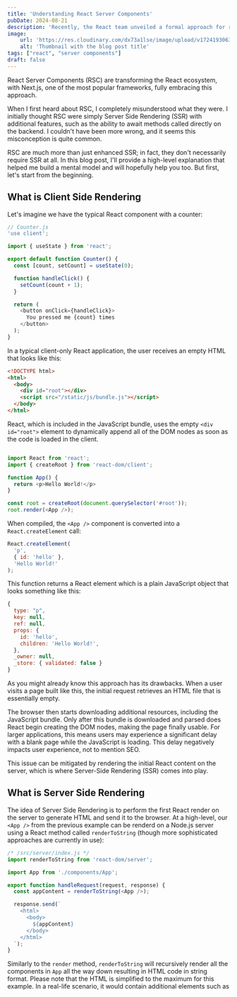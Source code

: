 ```yaml
---
title: 'Understanding React Server Components'
pubDate: 2024-08-21
description: 'Recently, the React team unveiled a formal approach for running React components exclusively on the server. This represents a significant shift in how we use React, causing some confusion within the community. In this article, I explore this new concept and provide a foundational understanding of how it works.'
image:
    url: 'https://res.cloudinary.com/dx73a1lse/image/upload/v1724193063/blog/e362ffcc-ed6f-4e71-855f-35ee52d1e0a5_ujxmau.jpg' 
    alt: 'Thumbnail with the blog post title'
tags: ["react", "server components"]
draft: false
---
```


React Server Components (RSC) are transforming the React ecosystem, with Next.js, one of the most popular frameworks, fully embracing this approach.

When I first heard about RSC, I completely misunderstood what they were. I initially thought RSC were simply Server Side Rendering (SSR) with additional features, such as the ability to await methods called directly on the backend. I couldn't have been more wrong, and it seems this misconception is quite common. 

RSC are much more than just enhanced SSR; in fact, they don't necessarily require SSR at all. In this blog post, I'll provide a high-level explanation that helped me build a mental model and will hopefully help you too. But first, let's start from the beginning.

## What is Client Side Rendering

Let's imagine we have the typical React component with a counter:

```js
// Counter.js
'use client';

import { useState } from 'react';

export default function Counter() {
  const [count, setCount] = useState(0);

  function handleClick() {
    setCount(count + 1);
  }

  return (
    <button onClick={handleClick}>
      You pressed me {count} times
    </button>
  );
}
```

In a typical client-only React application, the user receives an empty HTML that looks like this:

```html
<!DOCTYPE html>
<html>
  <body>
    <div id="root"></div>
    <script src="/static/js/bundle.js"></script>
  </body>
</html>
```

React, which is included in the JavaScript bundle, uses the empty `<div id="root">` element to dynamically append all of the DOM nodes as soon as the code is loaded in the client.

```js
```

```js
import React from 'react';
import { createRoot } from 'react-dom/client';

function App() {
  return <p>Hello World!</p>
}

const root = createRoot(document.querySelector('#root'));
root.render(<App />);
```

When compiled, the `<App />` component is converted into a `React.createElement` call:

```js
React.createElement(
  'p',
  { id: 'hello' },
  'Hello World!'
);
``` 

This function returns a React element which is a plain JavaScript object that looks something like this:

```js
{
  type: "p",
  key: null,
  ref: null,
  props: {
    id: 'hello',
    children: 'Hello World!',
  },
  _owner: null,
  _store: { validated: false }
}
```

As you might already know this approach has its drawbacks. When a user visits a page built like this, the initial request retrieves an HTML file that is essentially empty.

The browser then starts downloading additional resources, including the JavaScript bundle. Only after this bundle is downloaded and parsed does React begin creating the DOM nodes, making the page finally usable. For larger applications, this means users may experience a significant delay with a blank page while the JavaScript is loading. This delay negatively impacts user experience, not to mention SEO.

This issue can be mitigated by rendering the initial React content on the server, which is where Server-Side Rendering (SSR) comes into play.

## What is Server Side Rendering

The idea of Server Side Rendering is to perform the first React render on the server to generate HTML and send it to the browser. At a high-level, our `<App />` from the previous example can be renderd on a Node.js server using a React method called `renderToString` (though more sophisticated approaches are currently in use):

```js
/* /src/server/index.js */
import renderToString from 'react-dom/server';

import App from './components/App';

export function handleRequest(request, response) {
  const appContent = renderToString(<App />);

  response.send(`
    <html>
      <body>
        ${appContent}
      </body>
    </html>
  `);
}
```

Similarly to the `render` method, `renderToString` will recursively render all the components in `App` all the way down resulting in HTML code in string format. Please note that the HTML is simplified to the maximum for this example. In a real-life scenario, it would contain additional elements such as <script> tags to fetch the JavaScript bundle.

This approach has the advantage that the user can start viewing the content as soon as the HTML is received, even while the JavaScript is still loading, making the application more responsive.
Once the JavaScript has loaded, React makes the page interactive through a process called "hydration". During this process, React performs a render to determine the shape of the component tree and set up all of the interactivity, such as event listeners. As opposed to client-side rendering, this render is not used to create all of the DOM nodes, as they already exist from the server, but rather to integrate with the existing DOM.

In order to achieve this, React uses a method called `hydrateRoot` which is used instead of `createRoot` in client side rendering:

```diff
import React from 'react`
- import { createRoot } from 'react-dom/client';
+ import { hydrateRoot } from 'react-dom/client';

function App() {
  return (
    <h1>Hello world!</h1>
  );
}

- const root = createRoot(document.querySelector('#root'));
- root.render(<App />);
+ hydrateRoot(document.querySelector('#root'), <App />);
```

Note how, instead of creating DOM nodes and rendering them using the `createRoot` and `render` methods as we saw in the client side rendering example, now we just adopt the HTML received from the server using `hydrateRoot`:

## Server Components

React Server Components introduce a new approach where components are executed only once, exclusively on the server. They are truly static because they do not re-render or hydrate on the client. Once their output is rendered on the client, it remains unchanged and immutable. 

This server-only execution has several performance benefits, two of the main ones being:

- *Zero bundle size:* The code of RSC doesn't get added to your JavaScript bundle, which means you can safely use large dependencies without the risk of shipping them to the client. For example, if we needed to use a syntax highlighting library, which tend to be quite heavy, we could run it on the server to generate the syntax-highlighted code without shipping the dependency.

- *Secure access to backend services:* Since RSC run only on the server, they have direct access to data sources such as databases and file systems while safely keeping sensitive data and logic away from the client.

On the other hand, because RSC do not re-render on the client, they can't use most of React's APIs, such as state and effects. To differentiate RSC from other React components, the latter have been renamed to Client Components.

Moreover, the logic behind RSC needs to be tightly integrated with the bundler, the server, and the router. This is why, currently, [the simplest way to use RSC is with Next.js 13.4+](https://react.dev/learn/start-a-new-react-project#bleeding-edge-react-frameworks), which incorporates them into its newly re-architected App Router.

### SSR vs RSC
Even though the concepts of SSR and RSC might seem similar since both involve running React components on the server, they differ fundamentally.

While SSR involves pre-running the client application on the server to generate HTML, RSC are rendered on the server, and their output is passed to the client as serialized objects. These serialized objects represent a React component tree, not static HTML.

In our previous example of an SSR application, if we had used RSC, the HTML received by the client would look something like this (truncated for simplicity):

```html
<!DOCTYPE html>
<html>
  <body>
    <p>Hello World!</p>
    <script src="/static/js/bundle.js"></script>
    <script>
      self.__next_f.push([1,
        [
          "$",
          "p",
          null,
          { children: "Hello World!" }
        ]
      ])
    </script>
  </body>
</html>
```

We see that this HTML includes the pre-rendered React application (the "Hello World!" paragraph), which is the result of SSR. Additionally, there are two <script> tags:

- The first tag loads the JavaScript bundle, which includes React and the client components.

- The second tag contains what RSC rendered—a serialized React object tree, known as the *React Server Component Payload*. During hydration, React uses this pre-rendered component tree as if it had been rendered on the client, even though the rendering occurred entirely on the server.

Even though the actual format of the RSC payload differs a bit—it has been simplified here for clarity—we can distinguish a few key elements.  The `"$"` symbol indicates a DOM definition, which in our case corresponds to the static HTML consisting of a `"p"` tag with `null` props and `Hello World!` as its `children`.

_NOTE: The term "server" in Server Components doesn't strictly mean that these components run on a server in real-time; rather, rendering ahead of time. For instance, by default, [Next.js configures Server Components to render at build time](https://nextjs.org/docs/app/building-your-application/rendering/server-components#static-rendering-default), where the compiler pre-renders them into a serialized React object tree._

### Boundaries

When using RSC with Next.js, all components are assumed to be Server Components by default. We have to “opt in” for Client Components by using the `'use client'` directive on top of the component. 
 
However, Client Components can only import other Client Components. This means that when we import a Client Component into a Server Component, we create a boundary, and all components down the tree from that point will be treated as Client Components. Because of this, we don't have to add `'use client'` to every single file that needs to run on the client. In practice, we only need to add it when we're creating new client boundaries.

Let's see what happens if we take the same example from above and include a Client Component, such as a typical counter:

```js
// Counter.js
'use client';

import { useState } from 'react';

export default function Counter() {
  const [count, setCount] = useState(0);

  function handleClick() {
    setCount(count + 1);
  }

  return (
    <button onClick={handleClick}>
      You pressed me {count} times
    </button>
  );
}
```

We place our `App` component in a Next.js `page` as an RSC, and then re-arrange it a bit to add the counter:

```js
// page.js
import Counter from './counter';

export default function App() {
  return (
    <div>
      <p>Hello world</p>
      <Counter />
    </div>
  )
}
```

If we inspect the HTML received by the client (also truncated for simplicity), we will see something like this:

```html
<!DOCTYPE html>
<html>
  <body>
    <p>Hello World!</p>
    <script src="/static/js/bundle.js"></script>
    <script>
      self.__next_f.push([1,
        "4:I[(app-pages-browser)/./src/app/counter.js\",
        [
          '$',
          'div',
          null,
          { children: [
              ['$', 'p', null, { children: 'Hello world' }],
              ['$', '$L4', null, {}],
            ],
          },
        ]
      ])
    </script>
  </body>
</html>
```

Now, we can see that our script tag containing the RSC payloads has changed. There is a new element in the serialized object starting with the number `4` and the letter `I`, followed by the path of our Client Component-the counter. Payloads that start with `I` are modules, which is how Client Components are loaded. The number `4` is simply an identifier for the payload.

Following that, we see our React component tree. In addition to our "Hello World" paragraph, there's now an element of type  `$L4`, which instructs React to load the module identified by `4` (our counter) in that position within the component tree.

## Conclusion

If SSR was a way to pre-render client applications on the server, RSC take it a step further by adding the performance benefits of running code solely on the server. 

RSC get even more interesting when combined with `Suspense` and the streaming SSR architecture,  allowing you to split the rendering work into chunks and stream them to the client as they become ready.

All of this represents a paradigm shift in the React ecosystem and will significantly change the way we build applications in the future.


## References

If you want to learn more about RSC, I highly recommend these invaluable references, which I used myself while writing this article:

- [Making Sense of React Server Components](https://www.joshwcomeau.com/react/server-components/#introduction-to-react-server-components-3): An exceptional and clear article by Josh Comeau, as usual, featuring plenty of helpful diagrams.
- [RSC from scratch](https://github.com/reactwg/server-components/discussions/5): A detailed technical deep dive by the great Dan Abramov (former React core team member), which walks you through the process of "inventing" RSC from scratch to provide a comprehensive mental model.
- [The forensics of React Server Components](https://www.smashingmagazine.com/2024/05/forensics-react-server-components/): A comprehensive explanation by Lazar Nikolov, who examines in detail the rendering lifecycle of RSC.
- [Data Feching with React Server Components](https://github.com/reactwg/server-components/discussions/5): An excellent RSC demo by Dan Abramov and Lauren Tan.
- [Next.js Docs](https://nextjs.org/docs/app/building-your-application/rendering/server-components): Next.js documentation on RSC, featuring a helpful explanation of how RSC are rendered and the various strategies involved.
